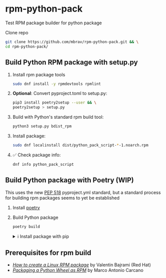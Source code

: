 # rpm-python-pack

Test RPM package builder for python package

Clone repo

```bash
git clone https://github.com/mbrav/rpm-python-pack.git && \
cd rpm-python-pack/

```

## Build Python RPM package with setup.py

1. Install rpm package tools

    ```bash
    sudo dnf install -y rpmdevtools rpmlint
    ```

<!--2. Setup rpmbuild folder

    ```bash
    rpmdev-setuptree
    ```

    It will create the following folder in your home directory:

    ```
    rpmbuild/
    ├── BUILD
    ├── RPMS
    ├── SOURCES
    ├── SPECS
    └── SRPMS
    ``` -->

2. **Optional**: Convert pyproject.toml to setup.py:

    ```bash
    pip3 install poetry2setup --user && \
    poetry2setup > setup.py
    ```

3. Build with Python's standard rpm build tool:

    ```bash
    python3 setup.py bdist_rpm
    ```

<!-- 3. Build spec:

    ```bash
    rpmbuild -ba ./build/bdist.linux-x86_64/rpm/SPECS/python_pack_script.spec
    ``` -->

3. Install package:

    ```bash
    sudo dnf localinstall dist/python_pack_script-*-1.noarch.rpm
    ```

4. ✅ Check package info:

    ```bash
    dnf info python_pack_script
    ```

## Build Python package with Poetry (WIP)

This uses the new [PEP 518](https://peps.python.org/pep-0518/) pyproject.yml standard, but a standard process for building rpm packages seems to yet be established

1. Install [poetry](https://python-poetry.org/docs/)

2. Build Python package

    ```bash
    poetry build
    ```

    <details><summary>ℹ️ Install package with pip</summary>
    <p>

    Create a new python environment and activate it

    ```bash
    python3 -m venv venv && source venv/bin/activate

    ```

    Install script into environment

    ```bash
    pip3 install --no-cache-dir --force-reinstall \
    dist/python_pack_script-*-py3-none-any.whl
    ```

    Run script

    ```bash
    python3 -m python_pack_script
    ```

    ✅ You should see a print in your terminal

    </p>
    </details>

## Prerequisites for rpm build

-   [_How to create a Linux RPM package_](https://www.redhat.com/sysadmin/create-rpm-package) by Valentin Bajrami (Red Hat)
-   [_Packaging a Python Wheel as RPM_](https://grimoire.carcano.ch/blog/packaging-a-python-wheel-as-rpm/) by Marco Antonio Carcano
